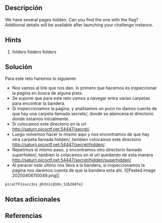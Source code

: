 ## **Descripción**
We have several pages hidden. Can you find the one with the flag?
Additional details will be available after launching your challenge instance.
## Hints
1. folders folders folders
## **Solución** 
Para este reto haremos lo siguiente:
- Nos vamos al link que nos dan, lo primero que hacemos es inspeccionar la pagina en busca de alguna pista.
- Se supone que para este reto vamos a navegar entra varias carpetas para encontrar la bandera.
- Si inspeccionamos la pagina, y analisamos un poco no damos cuenta de que hay una carpeta llamada secrets/, donde se alamcena el directorio donde estamos inicialmente.
- Si colocamos este directorio en la url <http://saturn.picoctf.net:54447/secret/>.
- Luego volvemos hacer lo mismo aqui y nos encontramos de que hay otra carpeta llamada hidden/, tambien colocamos este directorio <http://saturn.picoctf.net:54447/secret/hidden/>.
- Repetimos el mismo paso, y encontramos otro directorio llamado superhiden/, tambien lo colacamos en el url quedando de esta manera <http://saturn.picoctf.net:54447/secret/hidden/superhidden/>
- Al paracer este ultimo nos lleva a la bandera, si inspeccionamos la pagina nos daremos cuenta de que la bandera esta ahí.
![[Pasted image 20250406110049.png]]

```
picoCTF{succ3ss_@h3n1c@10n_51b260fe}
```

## **Notas adicionales**

## **Referencias**